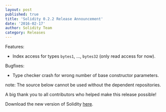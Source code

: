 ```yaml
---
layout: post
published: true
title: 'Solidity 0.2.2 Release Announcement'
date: '2016-02-17'
author: Solidity Team
category: Releases
---
```


Features:
- Index access for types `bytes1`, ..., `bytes32` (only read access for now).

Bugfixes:
- Type checker crash for wrong number of base constructor parameters.

note: The source below cannot be used without the dependent repositories.


A big thank you to all contributors who helped make this release possible!

Download the new version of Solidity [here](https://github.com/ethereum/solidity/releases/tag/v0.2.2).
  